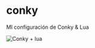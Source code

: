 # conky
MI configuración de Conky &amp; Lua

![Conky + lua](https://tasarte.app/PDF/conky_last.png)


